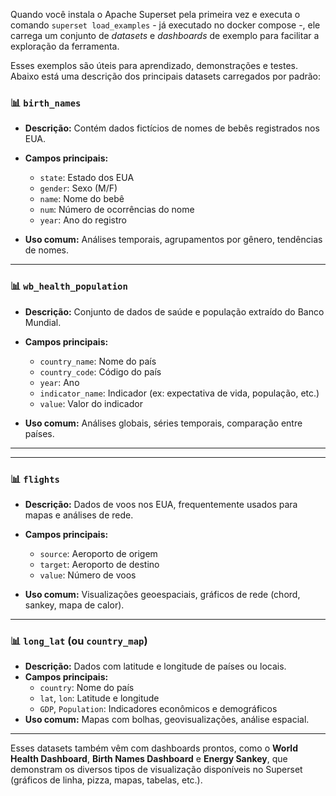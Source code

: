 Quando você instala o Apache Superset pela primeira vez e executa o comando `superset load_examples` - já executado no docker compose -, ele carrega um conjunto de _datasets_ e _dashboards_ de exemplo para facilitar a exploração da ferramenta. 

Esses exemplos são úteis para aprendizado, demonstrações e testes. Abaixo está uma descrição dos principais datasets carregados por padrão:


### 📊 **`birth_names`**

- **Descrição:** Contém dados fictícios de nomes de bebês registrados nos EUA.
    
- **Campos principais:**
    - `state`: Estado dos EUA
    - `gender`: Sexo (M/F)
    - `name`: Nome do bebê
    - `num`: Número de ocorrências do nome
    - `year`: Ano do registro
- **Uso comum:** Análises temporais, agrupamentos por gênero, tendências de nomes.

---

### 📊 **`wb_health_population`**

- **Descrição:** Conjunto de dados de saúde e população extraído do Banco Mundial.
    
- **Campos principais:**
    - `country_name`: Nome do país
    - `country_code`: Código do país
    - `year`: Ano
    - `indicator_name`: Indicador (ex: expectativa de vida, população, etc.)
    - `value`: Valor do indicador

- **Uso comum:** Análises globais, séries temporais, comparação entre países.

---

---

### 📊 **`flights`**

- **Descrição:** Dados de voos nos EUA, frequentemente usados para mapas e análises de rede.

- **Campos principais:**
    - `source`: Aeroporto de origem
    - `target`: Aeroporto de destino
    - `value`: Número de voos
- **Uso comum:** Visualizações geoespaciais, gráficos de rede (chord, sankey, mapa de calor).

---

### 📊 **`long_lat` (ou `country_map`)**

- **Descrição:** Dados com latitude e longitude de países ou locais.
- **Campos principais:**
    - `country`: Nome do país
    - `lat`, `lon`: Latitude e longitude
    - `GDP`, `Population`: Indicadores econômicos e demográficos
- **Uso comum:** Mapas com bolhas, geovisualizações, análise espacial.

---

Esses datasets também vêm com dashboards prontos, como o **World Health Dashboard**, **Birth Names Dashboard** e **Energy Sankey**, que demonstram os diversos tipos de visualização disponíveis no Superset (gráficos de linha, pizza, mapas, tabelas, etc.).

